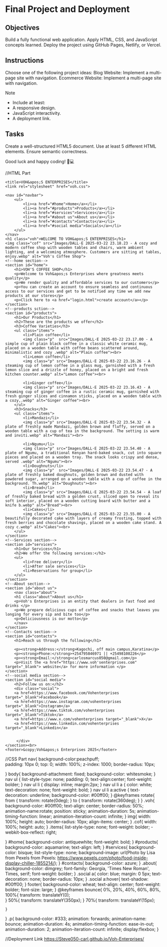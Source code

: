 # Final Project and Deployment

## Objectives
Build a fully functional web application.
Apply HTML, CSS, and JavaScript concepts learned.
Deploy the project using GitHub Pages, Netlify, or Vercel.

## Instructions
Choose one of the following project ideas:
Blog Website: Implement a multi-page site with navigation.
Ecommerce Website: Implement a multi-page site with navigation.

>[!NOTE]
> - Include at least:
> - A responsive design.
> - JavaScript interactivity.
> - A deployment link.

## Tasks

Create a well-structured HTML5 document.
Use at least 5 different HTML elements.
Ensure semantic correctness.

Good luck and happy coding! 🚀💻


//HTML Part
<!DOCTYPE html>
<html lang="en">
<head>
    <meta charset="UTF-8">
    <meta name="viewport" content="width=device-width, initial-scale=1.0">
    <meta http-equiv="refresh" content="30">

    <title>VOH&apos;S ENTERPRISES</title>
    <link rel="stylesheet" href="voh.css">
</head>
<body oncontextmenu="return false">
   
    <nav id="navbar">
        <ul>
            <li><a href="#home">Home</a></li>
            <li><a href="#products">Products</a></li>
            <li><a href="#services">Services</a></li>
            <li><a href="#about us">About us</a></li>
            <li><a href="#contacts">Contacts</a></li>
            <li><a href="#social media">Socials</a></li>
        </ul>
    </nav>
    <h1 class="voh">WELCOME TO VOH&apos;S ENTERPRISES</h1>
    <img class="cof" src="Images/DALL·E 2025-03-22 23.18.23 - A cozy and modern coffee shop with wooden tables and chairs, warm ambient lighting, and a welcoming atmosphere. Customers are sitting at tables, enjoy.webp" alt="Voh's Coffee Shop">
    <!--home section-->
    <section id="home">
        <h1>VOH'S COFFEE SHOP</h1>
        <p>Welcome to Voh&apos;s Enterprises where greatness meets quality</p>
        <p>We render quality and affordable services to our customers</p>
        <p>You can create an account to ensure seamless and continuous access to our services and get to be notified any time we add new products at our stores</p>
        <p>Click here to <a href="login.html">create account</a></p>
    </section>
    <!--products sction-->
    <section id="products">
        <h1>Our Products</h1>
        <h2>These are the products we offer</h2>
        <h3>Coffee Varieties</h3>
        <ul class="items">
            <li>Plain coffee</li>
            <img class="p"  src="Images/DALL·E 2025-03-22 23.17.00 - A simple cup of plain black coffee in a classic white ceramic mug, placed on a wooden table with coffee beans scattered around, minimalistic and cozy .webp" alt="Plain coffee"><br>
            <li>Lemon coffee</li>
            <img class="p" src="Images/DALL·E 2025-03-22 23.16.26 - A steaming cup of lemon coffee in a glass mug, garnished with a fresh lemon slice and a drizzle of honey, placed on a bright and fresh kitchen counter.webp" alt="Lemon coffee"><br>

            <li>Ginger coffee</li>
            <img class="p" src="Images/DALL·E 2025-03-22 23.16.43 - A steaming cup of ginger coffee in a rustic ceramic mug, garnished with fresh ginger slices and cinnamon sticks, placed on a wooden table with a cozy,.webp" alt="Ginger coffee"><br>
        </ul>
        <h3>Snacks</h3>
        <ul class="items">
            <li>Mandazi</li>
            <img class="p" src="Images/DALL·E 2025-03-22 23.54.32 - A plate of freshly made Mandazi, golden brown and fluffy, served on a wooden table with a cup of tea in the background. The setting is warm and inviti.webp" alt="Mandazi"><br>

            <li>Ngumu</li>
            <img class="p" src="Images/DALL·E 2025-03-22 23.54.40 - A plate of Ngumu, a traditional Kenyan hard-baked snack, cut into square pieces and placed on a wooden tray. The snack looks crispy and dense, served .webp" alt="Ngumu"><br>
            <li>Doughnuts</li>
            <img class="p"  src="Images/DALL·E 2025-03-22 23.54.47 - A plate of freshly baked doughnuts, golden brown and dusted with powdered sugar, arranged on a wooden table with a cup of coffee in the background. Th.webp" alt="Doughnuts"><br>
            <li>Bread</li>
            <img class="p" src="Images/DALL·E 2025-03-22 23.54.54 - A loaf of freshly baked bread with a golden crust, sliced open to reveal its soft interior, placed on a wooden cutting board with butter and a knife b.webp" alt="Bread"><br>
            <li>Cakes</li>
            <img class="p" src="Images/DALL·E 2025-03-22 23.55.00 - A beautifully decorated cake with layers of creamy frosting, topped with fresh berries and chocolate shavings, placed on a wooden cake stand. A cozy c.webp" alt="Cakes"><br>
        </ul>
    </section>
    <!--Services section-->
    <section id="services">
        <h1>Our Services</h1>
        <h2>We offer the following services:</h2>
        <ul>
            <li>Free delivery</li>
            <li>After sale services</li>
            <li>Reservations for group</li>
        </ul>
    </section>
    <!--About section-->
    <section id="about us">
        <nav class="about">
        <h1 class="about">About us</h1>
        <p>Voh's Enterprises is an entity that dealers in fast food and drinks </p>
        <p>We prepare delicious cups of coffee and snacks that leaves you longing for every sip and bite too</p>
        <p>Deliciousness is our motto</p>
        </nav>
    </section>
    <!--Contacts section-->
    <section id="contacts">
        <h1>Reach us through the following</h1>
        
        <p><strong>Address:</strong>Kagochi, off main campus,Karatina</p>
        <p><strong>Phone:</strong>+254795846971 || +25498108226</p>
        <p><strong>Email:</strong>carlosmarcus050@gmail.com</p>
        <p>Visit the <a href="https://www.voh'senterprises.com" target="_blank"> website</a> for more information </p>
    </section>
    <!--social media section-->
    <section id="social media">
        <h2>Follow us on:</h2>
        <div class="social">
        <a href=https://www.facebook.com/Vohenterprises target="_blank">Facebook</a>
        <a href=https://www.instagram.com/vohenterprises target="_blank">Instagram</a>
        <a href=https://www.tiktok.com/vohenterprises target="_blank">Tiktok</a>
        <a href=https://www.x.com/vohenterprises target="_blank">X</a>
        <a href=https://www.linkedin.com/vohenterprises target="_blank">Linkedin</a>

        
         </div>
    </section><br>
    <footer>&copy;Voh&apos;s Enterprises 2025</footer>
</body>
</html>

//CSS Part
nav{
    background-color:peachpuff;   
    padding: 10px 0;
    top: 0;
    width: 100%;
    z-index: 1000;
    border-radius: 10px;
    
}
body{
    background-attachment: fixed;
    background-color: whitesmoke;
}
nav ul {
    list-style-type: none;
    padding: 0;
    text-align:center;
    font-weight: bolder;
}
nav ul li {
    display: inline;
    margin:2px;
}
nav ul li a {
    color: white;
    text-decoration: none;
    font-weight: bold;
}
nav ul li a:active {
    text-decoration: underline;
    background-color: #00ff00;
}
@keyframes rotate{
    from { 
        transform: rotate(0deg);
    }
    to {
        transform: rotate(360deg);
    }
}
.voh{
    background-color: #00ff00;
    text-align: center;
    border-radius: 50%;
    animation-name:rotate;
    position: sticky;
    animation-duration: 5s;
    animation-timing-function: linear;
    animation-iteration-count: infinite;
}
img{
    width: 100%;
    height: auto;
    border-radius: 10px;
    align-items: center;
}
.cof{
    width: 100%;
    height: auto;
}
.items{
    list-style-type: none;
    font-weight: bolder;
    -webkit-box-reflect: right;
    
    
}
#home{
    background-color: antiquewhite;
    font-weight: bold;
}
#products{
    background-color: aquamarine;
    text-align: left;
}
#services{
    background-color: bisque;
    list-style-type: none;
    background-image: url(Photo by Lisa from Pexels from Pexels: https://www.pexels.com/photo/food-inside-display-chiller-1855214/);
}
#contacts{
    background-color: azure;
}
.about{
    background-color: dimgrey;
    font-family: Georgia, 'Times New Roman', Times, serif;
    font-weight: bolder;
}
.social a{
    color: blue;
    margin: 0 5px;
    text-decoration: none;
    border-radius: 10px;
}
.social a:hover{
    text-shadow: #00ff00;
}
footer{
    background-color: wheat;
    text-align: center;
    font-weight: bolder;
    font-size: large;
}
@keyframes bounce{
    0%, 20%, 40%, 60%, 80%, 100%{
        transform: translateY(0);   
    }
    50%{
        transform: translateY(350px);
    }
    70%{
        transform: translateY(15px);

    }
}
.p{
    background-color: #333;
    animation: forwards;
    animation-name: bounce;
    animation-duration: 4s;
    animation-timing-function: ease-in-out;
    animation-duration: 2;
    animation-iteration-count: infinite;
    display:flexbox;
}

//Deployment Link
https://Steve050-carl.github.io/Voh-Enterprises/

